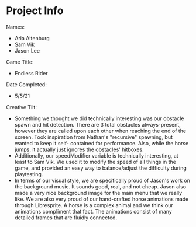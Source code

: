 # Project Info

Names:
- Aria Altenburg
- Sam Vik
- Jason Lee

Game Title:
- Endless Rider

Date Completed:
- 5/5/21

Creative Tilt:
- Something we thought we did technically interesting was our obstacle spawn and hit detection.
There are 3 total obstacles always-present, however they are called upon each other when reaching
the end of the screen. Took inspiration from Nathan's "recursive" spawning, but wanted to keep it self-
contained for performance. Also, while the horse jumps, it actually just ignores the obstacles' hitboxes.
- Additionally, our speedModifier variable is technically interesting, at least to Sam Vik. We used it to modify
the speed of all things in the game, and provided an easy way to balance/adjust the difficulty during playtesting.
- In terms of our visual style, we are specifically proud of Jason's work on the background music. It sounds good, real, and not cheap. Jason also made a very nice background image for the main menu that we really like. We are also very proud of our hand-crafted horse animations made through Libresprite. A horse is a complex animal and we think our animations compliment that fact. The animations consist of many detailed frames that are fluidly connected.